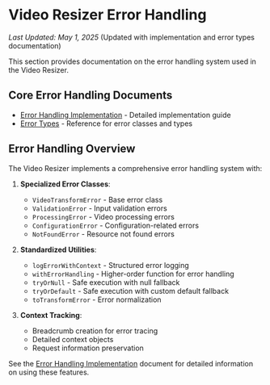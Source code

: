 # Video Resizer Error Handling

*Last Updated: May 1, 2025* (Updated with implementation and error types documentation)

This section provides documentation on the error handling system used in the Video Resizer.

## Core Error Handling Documents

- [Error Handling Implementation](./implementation.md) - Detailed implementation guide
- [Error Types](./error-types.md) - Reference for error classes and types

## Error Handling Overview

The Video Resizer implements a comprehensive error handling system with:

1. **Specialized Error Classes**:
   - `VideoTransformError` - Base error class
   - `ValidationError` - Input validation errors
   - `ProcessingError` - Video processing errors
   - `ConfigurationError` - Configuration-related errors
   - `NotFoundError` - Resource not found errors

2. **Standardized Utilities**:
   - `logErrorWithContext` - Structured error logging
   - `withErrorHandling` - Higher-order function for error handling
   - `tryOrNull` - Safe execution with null fallback
   - `tryOrDefault` - Safe execution with custom default fallback
   - `toTransformError` - Error normalization

3. **Context Tracking**:
   - Breadcrumb creation for error tracing
   - Detailed context objects
   - Request information preservation

See the [Error Handling Implementation](./implementation.md) document for detailed information on using these features.